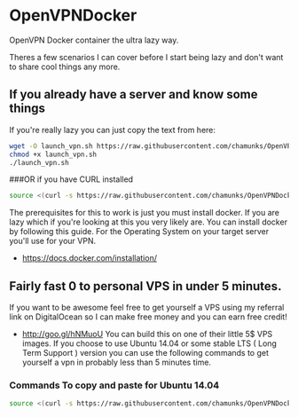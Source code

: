 # OpenVPNDocker
OpenVPN Docker container the ultra lazy way.

Theres a few scenarios I can cover before I start being lazy and don't want to share cool things any more.

## If you already have a server and know some things
If you're really lazy you can just copy the text from here:
```bash
wget -O launch_vpn.sh https://raw.githubusercontent.com/chamunks/OpenVPNDocker/master/launch_vpn.sh
chmod +x launch_vpn.sh
./launch_vpn.sh
```
###OR if you have CURL installed
```bash
source <(curl -s https://raw.githubusercontent.com/chamunks/OpenVPNDocker/master/launch_vpn.sh)
```

The prerequisites for this to work is just you must install docker.  If you are lazy which if you're looking at this you very likely are.  You can install docker by following this guide. For the Operating System on your target server you'll use for your VPN. 
  * https://docs.docker.com/installation/

## Fairly fast 0 to personal VPS in under 5 minutes. 
If you want to be awesome feel free to get yourself a VPS using my referral link on DigitalOcean so I can make free money and you can earn free credit!
  * http://goo.gl/hNMuoU
You can build this on one of their little 5$ VPS images.  If you choose to use Ubuntu 14.04 or some stable LTS ( Long Term Support ) version you can use the following commands to get yourself a vpn in probably less than 5 minutes time.

### Commands To copy and paste for Ubuntu 14.04
```bash
source <(curl -s https://raw.githubusercontent.com/chamunks/OpenVPNDocker/master/allInOneUbuntu.sh)
```
